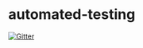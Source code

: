 # automated-testing

[![Gitter](https://badges.gitter.im/Join%20Chat.svg)](https://gitter.im/systers/automated-testing?utm_source=badge&utm_medium=badge&utm_campaign=pr-badge&utm_content=badge)